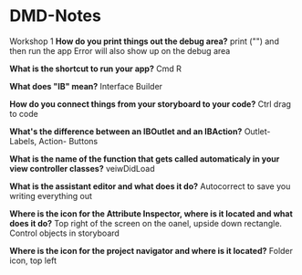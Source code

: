 # DMD-Notes

Workshop 1
**How do you print things out the debug area?**
print ("") and then run the app
Error will also show up on the debug area

**What is the shortcut to run your app?**
Cmd R

**What does "IB" mean?**
Interface Builder

**How do you connect things from your storyboard to your code?**
Ctrl drag to code

**What's the difference between an IBOutlet and an IBAction?**
Outlet- Labels, Action- Buttons

**What is the name of the function that gets called automaticaly in your view controller classes?**
veiwDidLoad

**What is the assistant editor and what does it do?**
Autocorrect to save you writing everything out

**Where is the icon for the Attribute Inspector, where is it located and what does it do?**
Top right of the screen on the oanel, upside down rectangle. Control objects in storyboard

**Where is the icon for the project navigator and where is it located?**
Folder icon, top left
